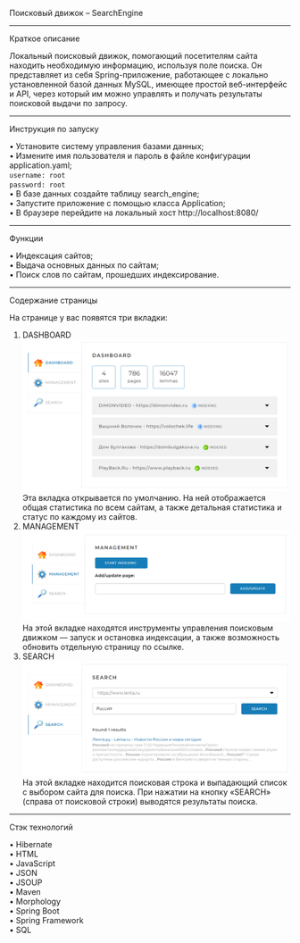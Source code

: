 Поисковый движок – SearchEngine
______________________________________________________________________________________________________
Краткое описание    

Локальный поисковый движок, помогающий посетителям сайта находить необходимую информацию, используя поле поиска. Он представляет из себя Spring-приложение, работающее с локально установленной базой данных MySQL, имеющее простой веб-интерфейс и API, через который им можно управлять и получать результаты поисковой выдачи по запросу.
______________________________________________________________________________________________________
Инструкция по запуску           
  
• Установите систему управления базами данных;  
• Измените имя пользователя и пароль в файле конфигурации application.yaml;     
`username: root`                        
`password: root`            
• В базе данных создайте таблицу search_engine;         
• Запустите приложение с помощью класса Application;        
• В браузере перейдите на локальный хост http://localhost:8080/
_____________________________________________________________________________________________________
Функции

• Индексация сайтов;        
• Выдача основных данных по сайтам;     
• Поиск слов по сайтам, прошедших индексирование.
______________________________________________________________________________________________________
Содержание страницы

На странице у вас появятся три вкладки:
1. DASHBOARD![img.png](src/main/resources/images/img.png)
Эта вкладка открывается по умолчанию. На ней отображается общая статистика по всем сайтам, а также детальная статистика и статус по каждому из сайтов. 
3. MANAGEMENT![img_1.png](src/main/resources/images/img_1.png)
На этой вкладке находятся инструменты управления поисковым движком — запуск и остановка индексации, а также возможность обновить отдельную страницу по ссылке.
4. SEARCH![img_2.png](src/main/resources/images/img_2.png)
На этой вкладке находится поисковая строка и выпадающий список с выбором сайта для поиска. При нажатии на кнопку «SEARCH» (справа от поисковой строки) выводятся результаты поиска.
______________________________________________________________________________________________________
Стэк технологий   

• Hibernate     
• HTML  
• JavaScript    
• JSON  
• JSOUP     
• Maven     
• Morphology    
• Spring Boot   
• Spring Framework  
• SQL

